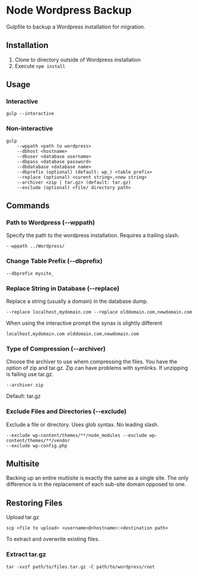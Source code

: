 # Node Wordpress Backup
Gulpfile to backup a Wordpress installation for migration.

## Installation
1. Clone to directory outside of Wordpress installation
2. Execute `npm install`

## Usage
### Interactive
```ssh
gulp --interactive
```

### Non-interactive
```ssh
gulp
    --wppath <path to wordpress>
    --dbhost <hostname>
    --dbuser <database username>
    --dbpass <database password>
    --dbdatabase <database name>
    --dbprefix (optional) (default: wp_) <table prefix>
    --replace (optional) <curent string>,<new string>
    --archiver <zip | tar.gz> (default: tar.gz)
    --exclude (optional) <file/ directory path>
```

## Commands

### Path to Wordpress (--wppath)
Specify the path to the wordpress installation. Requires a trailing slash.
```ssh
--wppath ../Wordpress/
```

### Change Table Prefix (--dbprefix)
```ssh
--dbprefix mysite_
```

### Replace String in Database (--replace)
Replace a string (usually a domain) in the database dump. 
```ssh
--replace localhost,mydomain.com --replace olddomain.com,newdomain.com
```
When using the interactive prompt the synax is slightly different
```ssh
localhost,mydomain.com olddomain.com,newdomain.com
```

### Type of Compression (--archiver)
Choose the archiver to use whem compressing the files. You have the option of zip and tar.gz. Zip can have problems with symlinks. If unzipping is failing use tar.gz.
```ssh
--archiver zip
```
Default: tar.gz

### Exclude Files and Directories (--exclude)
Exclude a file or directory. Uses glob syntax. No leading slash.

```ssh
--exclude wp-content/themes/**/node_modules --exclude wp-content/themes/**/vendor
--exclude wp-config.php
```

## Multisite
Backing up an entire mutlisite is exactly the same as a single site. The only difference is in the replacement of each sub-site domain opposed to one.

## Restoring Files
Upload tar.gz
```ssh
scp <file to upload> <username>@<hostname>:<destination path>
```
To extract and overwrite existing files.
### Extract tar.gz
```ssh
tar -xvzf path/to/files.tar.gz -C path/to/wordpress/root
```